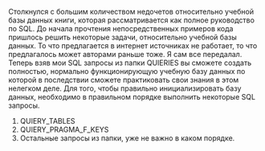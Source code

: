 Столкнулся с большим количеством недочетов относительно 
учебной базы данных книги, которая рассматривается как полное
руководство по SQL. До начала прочтения непосредственных примеров кода
пришлось решить некоторые задачи, относительно учебной базы данных.
То что предлагается в интернет источниках не работает, то что предлагалось
может авторами раньше тоже. Я сам все передалал. Теперь взяв мои SQL
запросы из папки QUIERIES вы сможете создать полностью, нормально 
функционирующую учебную базу данных по которой в последствии сможете
практиковать свои знания в этом нелегком деле.
Для того, чтобы правильно инициализировать базу данных, необходимо в 
правильном порядке выполнить некоторые SQL запросы.
1) QUIERY_TABLES
2) QUIERY_PRAGMA_F_KEYS
3) Остальные запросы из папки, уже не важно в каком порядке.